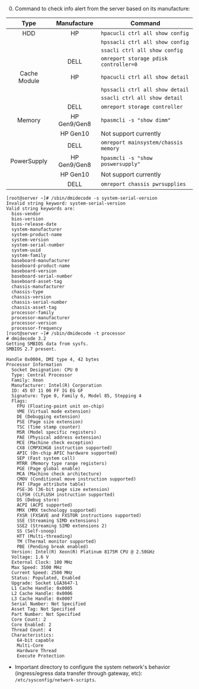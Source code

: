0. Command to check info alert from the server based on its manufacture:

|     Type     | Manufacture  | Command                               |
| :----------: | :----------: | --------------------------------------|
|     HDD      |      HP      | `hpacucli ctrl all show config`        |
|              |              | `hpssacli ctrl all show config`        |
|              |              | `ssacli ctrl all show config`          |
|              |     DELL     | `omreport storage pdisk controller=0` |
| Cache Module |      HP      | `hpacucli ctrl all show detail`       |
|              |              | `hpssacli ctrl all show detail`       |
|              |              | `ssacli ctrl all show detail`         |
|              |     DELL     | `omreport storage controller`         |
|    Memory    | HP Gen9/Gen8 | `hpasmcli -s "show dimm"`             |
|              |   HP Gen10   | Not support currently                 |
|              |     DELL     | `omreport mainsystem/chassis memory`  |
| PowerSupply  | HP Gen9/Gen8 | `hpasmcli -s "show poswersupply"`     |
|              |   HP Gen10   | Not support currently                 |
|              |     DELL     | `omreport chassis pwrsupplies`        |

```out
[root@server ~]# /sbin/dmidecode -s system-serial-version
Invalid string keyword: system-serial-version
Valid string keywords are:
  bios-vendor
  bios-version
  bios-release-date
  system-manufacturer
  system-product-name
  system-version
  system-serial-number
  system-uuid
  system-family
  baseboard-manufacturer
  baseboard-product-name
  baseboard-version
  baseboard-serial-number
  baseboard-asset-tag
  chassis-manufacturer
  chassis-type
  chassis-version
  chassis-serial-number
  chassis-asset-tag
  processor-family
  processor-manufacturer
  processor-version
  processor-frequency
[root@server ~]# /sbin/dmidecode -t processor
# dmidecode 3.2
Getting SMBIOS data from sysfs.
SMBIOS 2.7 present.

Handle 0x0004, DMI type 4, 42 bytes
Processor Information
  Socket Designation: CPU 0
  Type: Central Processor
  Family: Xeon
  Manufacturer: Intel(R) Corporation
  ID: 45 07 11 00 FF IG EG GF
  Signature: Type 0, Family 6, Model 85, Stepping 4
  Flags:
    FPU (Floating-point unit on-chip)
    VME (Virtual mode extension)
    DE (Debugging extension)
    PSE (Page size extension)
    TSC (Time stamp counter)
    MSR (Model specific registers)
    PAE (Physical address extension)
    MCE (Machine check exception)
    CX8 (CMPXCHG8 instruction supported)
    APIC (On-chip APIC hardware supported)
    SEP (Fast system call)
    MTRR (Memory type range registers)
    PGE (Page global enable)
    MCA (Machine check architecture)
    CMOV (Conditional move instruction supported)
    PAT (Page attribute table)
    PSE-36 (36-bit page size extension)
    CLFSH (CLFLUSH instruction supported)
    DS (Debug store)
    ACPI (ACPI supported)
    MMX (MMX technology supported)
    FXSR (FXSAVE and FXSTOR instructions supported)
    SSE (Streaming SIMD extensions)
    SSE2 (Streaming SIMD extensions 2)
    SS (Self-snoop)
    HTT (Multi-threading)
    TM (Thermal monitor supported)
    PBE (Pending break enabled)
  Version: Intel(R) Xeon(R) Platinum 8175M CPU @ 2.50GHz
  Voltage: 1.6 V
  External Clock: 100 MHz
  Max Speed: 3500 MHz
  Current Speed: 2500 MHz
  Status: Populated, Enabled
  Upgrade: Socket LGA3647-1
  L1 Cache Handle: 0x0005
  L2 Cache Handle: 0x0006
  L3 Cache Handle: 0x0007
  Serial Number: Not Specified
  Asset Tag: Not Specified
  Part Number: Not Specified
  Core Count: 2
  Core Enabled: 2
  Thread Count: 4
  Characteristics:
    64-bit capable
    Multi-Core
    Hardware Thread
    Execute Protection
```

- Important directory to configure the system network's behavior
  (ingress/egress data transfer through gateway, etc): `/etc/sysconfig/network-scripts`.
